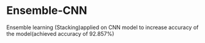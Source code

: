 # Ensemble-CNN
Ensemble learning (Stacking)applied on CNN model to increase accuracy of the model(achieved accuracy of 92.857%)
